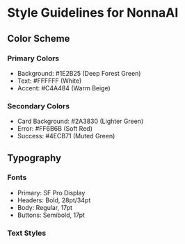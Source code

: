 # Style Guidelines for NonnaAI

## Color Scheme
### Primary Colors
- Background: #1E2B25 (Deep Forest Green)
- Text: #FFFFFF (White)
- Accent: #C4A484 (Warm Beige)

### Secondary Colors
- Card Background: #2A3830 (Lighter Green)
- Error: #FF6B6B (Soft Red)
- Success: #4ECB71 (Muted Green)

## Typography 
### Fonts
- Primary: SF Pro Display
- Headers: Bold, 28pt/34pt
- Body: Regular, 17pt
- Buttons: Semibold, 17pt

### Text Styles 
